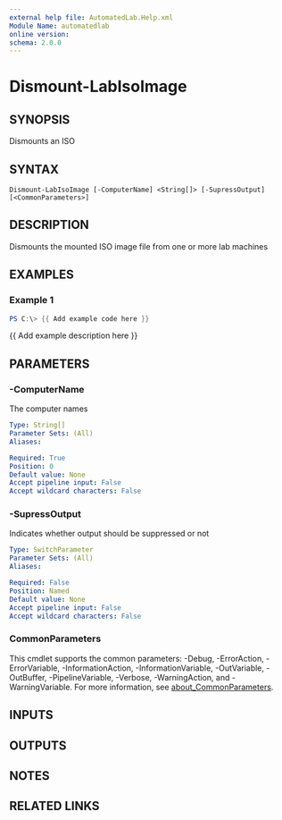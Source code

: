 ```yaml
---
external help file: AutomatedLab.Help.xml
Module Name: automatedlab
online version:
schema: 2.0.0
---
```


# Dismount-LabIsoImage

## SYNOPSIS
Dismounts an ISO

## SYNTAX

```
Dismount-LabIsoImage [-ComputerName] <String[]> [-SupressOutput] [<CommonParameters>]
```

## DESCRIPTION
Dismounts the mounted ISO image file from one or more lab machines

## EXAMPLES

### Example 1
```powershell
PS C:\> {{ Add example code here }}
```

{{ Add example description here }}

## PARAMETERS

### -ComputerName
The computer names

```yaml
Type: String[]
Parameter Sets: (All)
Aliases:

Required: True
Position: 0
Default value: None
Accept pipeline input: False
Accept wildcard characters: False
```

### -SupressOutput
Indicates whether output should be suppressed or not

```yaml
Type: SwitchParameter
Parameter Sets: (All)
Aliases:

Required: False
Position: Named
Default value: None
Accept pipeline input: False
Accept wildcard characters: False
```

### CommonParameters
This cmdlet supports the common parameters: -Debug, -ErrorAction, -ErrorVariable, -InformationAction, -InformationVariable, -OutVariable, -OutBuffer, -PipelineVariable, -Verbose, -WarningAction, and -WarningVariable. For more information, see [about_CommonParameters](http://go.microsoft.com/fwlink/?LinkID=113216).

## INPUTS

## OUTPUTS

## NOTES

## RELATED LINKS
